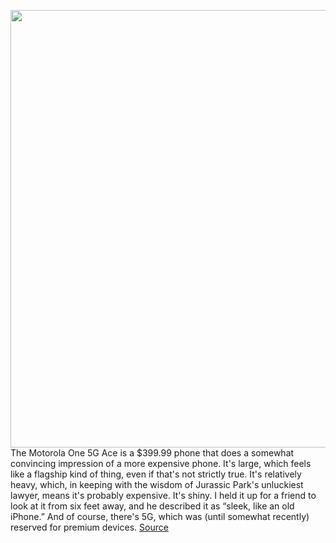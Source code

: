 <img src='https://cdn.vox-cdn.com/thumbor/LKZ5Xpo_8_CqjtqnJ0ayQaRtJW8=/0x0:2040x1360/1200x675/filters:focal(848x538:1174x864)/cdn.vox-cdn.com/uploads/chorus_image/image/68747341/ajohnson_210126_4384_0003_copy.0.jpg' width='700px' /><br/>
The Motorola One 5G Ace is a $399.99 phone that does a somewhat convincing impression of a more expensive phone. It's large, which feels like a flagship kind of thing, even if that's not strictly true. It's relatively heavy, which, in keeping with the wisdom of Jurassic Park's unluckiest lawyer, means it's probably expensive. It's shiny. I held it up for a friend to look at it from six feet away, and he described it as “sleek, like an old iPhone.” And of course, there's 5G, which was (until somewhat recently) reserved for premium devices.
<a href='https://www.theverge.com/22255202/motorola-one-5g-ace-review'> Source <a/>